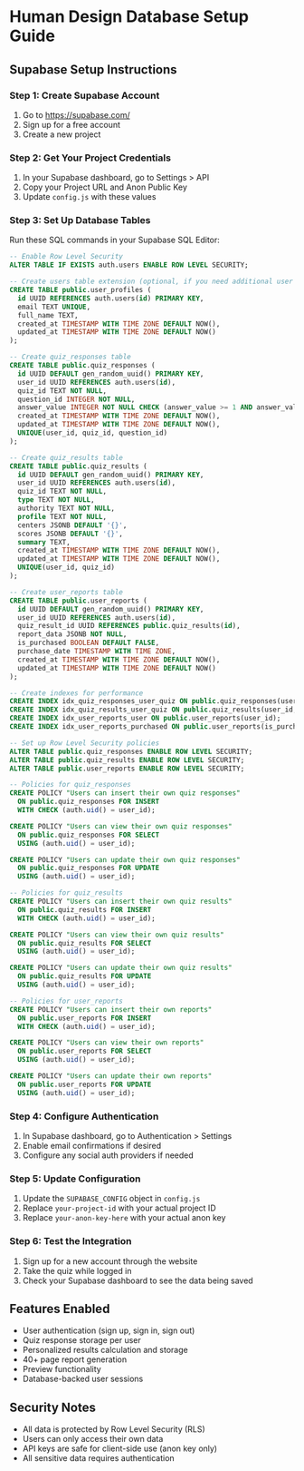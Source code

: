 # Human Design Database Setup Guide

## Supabase Setup Instructions

### Step 1: Create Supabase Account
1. Go to https://supabase.com/
2. Sign up for a free account
3. Create a new project

### Step 2: Get Your Project Credentials
1. In your Supabase dashboard, go to Settings > API
2. Copy your Project URL and Anon Public Key
3. Update `config.js` with these values

### Step 3: Set Up Database Tables

Run these SQL commands in your Supabase SQL Editor:

```sql
-- Enable Row Level Security
ALTER TABLE IF EXISTS auth.users ENABLE ROW LEVEL SECURITY;

-- Create users table extension (optional, if you need additional user fields)
CREATE TABLE public.user_profiles (
  id UUID REFERENCES auth.users(id) PRIMARY KEY,
  email TEXT UNIQUE,
  full_name TEXT,
  created_at TIMESTAMP WITH TIME ZONE DEFAULT NOW(),
  updated_at TIMESTAMP WITH TIME ZONE DEFAULT NOW()
);

-- Create quiz_responses table
CREATE TABLE public.quiz_responses (
  id UUID DEFAULT gen_random_uuid() PRIMARY KEY,
  user_id UUID REFERENCES auth.users(id),
  quiz_id TEXT NOT NULL,
  question_id INTEGER NOT NULL,
  answer_value INTEGER NOT NULL CHECK (answer_value >= 1 AND answer_value <= 5),
  created_at TIMESTAMP WITH TIME ZONE DEFAULT NOW(),
  updated_at TIMESTAMP WITH TIME ZONE DEFAULT NOW(),
  UNIQUE(user_id, quiz_id, question_id)
);

-- Create quiz_results table
CREATE TABLE public.quiz_results (
  id UUID DEFAULT gen_random_uuid() PRIMARY KEY,
  user_id UUID REFERENCES auth.users(id),
  quiz_id TEXT NOT NULL,
  type TEXT NOT NULL,
  authority TEXT NOT NULL,
  profile TEXT NOT NULL,
  centers JSONB DEFAULT '{}',
  scores JSONB DEFAULT '{}',
  summary TEXT,
  created_at TIMESTAMP WITH TIME ZONE DEFAULT NOW(),
  updated_at TIMESTAMP WITH TIME ZONE DEFAULT NOW(),
  UNIQUE(user_id, quiz_id)
);

-- Create user_reports table
CREATE TABLE public.user_reports (
  id UUID DEFAULT gen_random_uuid() PRIMARY KEY,
  user_id UUID REFERENCES auth.users(id),
  quiz_result_id UUID REFERENCES public.quiz_results(id),
  report_data JSONB NOT NULL,
  is_purchased BOOLEAN DEFAULT FALSE,
  purchase_date TIMESTAMP WITH TIME ZONE,
  created_at TIMESTAMP WITH TIME ZONE DEFAULT NOW(),
  updated_at TIMESTAMP WITH TIME ZONE DEFAULT NOW()
);

-- Create indexes for performance
CREATE INDEX idx_quiz_responses_user_quiz ON public.quiz_responses(user_id, quiz_id);
CREATE INDEX idx_quiz_results_user_quiz ON public.quiz_results(user_id, quiz_id);
CREATE INDEX idx_user_reports_user ON public.user_reports(user_id);
CREATE INDEX idx_user_reports_purchased ON public.user_reports(is_purchased);

-- Set up Row Level Security policies
ALTER TABLE public.quiz_responses ENABLE ROW LEVEL SECURITY;
ALTER TABLE public.quiz_results ENABLE ROW LEVEL SECURITY;
ALTER TABLE public.user_reports ENABLE ROW LEVEL SECURITY;

-- Policies for quiz_responses
CREATE POLICY "Users can insert their own quiz responses" 
  ON public.quiz_responses FOR INSERT 
  WITH CHECK (auth.uid() = user_id);

CREATE POLICY "Users can view their own quiz responses" 
  ON public.quiz_responses FOR SELECT 
  USING (auth.uid() = user_id);

CREATE POLICY "Users can update their own quiz responses" 
  ON public.quiz_responses FOR UPDATE 
  USING (auth.uid() = user_id);

-- Policies for quiz_results
CREATE POLICY "Users can insert their own quiz results" 
  ON public.quiz_results FOR INSERT 
  WITH CHECK (auth.uid() = user_id);

CREATE POLICY "Users can view their own quiz results" 
  ON public.quiz_results FOR SELECT 
  USING (auth.uid() = user_id);

CREATE POLICY "Users can update their own quiz results" 
  ON public.quiz_results FOR UPDATE 
  USING (auth.uid() = user_id);

-- Policies for user_reports
CREATE POLICY "Users can insert their own reports" 
  ON public.user_reports FOR INSERT 
  WITH CHECK (auth.uid() = user_id);

CREATE POLICY "Users can view their own reports" 
  ON public.user_reports FOR SELECT 
  USING (auth.uid() = user_id);

CREATE POLICY "Users can update their own reports" 
  ON public.user_reports FOR UPDATE 
  USING (auth.uid() = user_id);
```

### Step 4: Configure Authentication
1. In Supabase dashboard, go to Authentication > Settings
2. Enable email confirmations if desired
3. Configure any social auth providers if needed

### Step 5: Update Configuration
1. Update the `SUPABASE_CONFIG` object in `config.js`
2. Replace `your-project-id` with your actual project ID
3. Replace `your-anon-key-here` with your actual anon key

### Step 6: Test the Integration
1. Sign up for a new account through the website
2. Take the quiz while logged in
3. Check your Supabase dashboard to see the data being saved

## Features Enabled
- User authentication (sign up, sign in, sign out)
- Quiz response storage per user
- Personalized results calculation and storage
- 40+ page report generation
- Preview functionality
- Database-backed user sessions

## Security Notes
- All data is protected by Row Level Security (RLS)
- Users can only access their own data
- API keys are safe for client-side use (anon key only)
- All sensitive data requires authentication